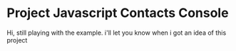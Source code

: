 # Project Javascript Contacts Console

Hi, still playing with the example. i'll let you know when i got an idea of this project
